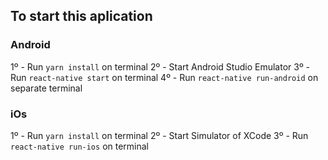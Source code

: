 ## To start this aplication

### Android
1º - Run `yarn install` on terminal
2º - Start Android Studio Emulator
3º - Run `react-native start` on terminal
4º - Run `react-native run-android` on separate terminal

### iOs
1º - Run `yarn install` on terminal
2º - Start Simulator of XCode
3º - Run `react-native run-ios` on terminal
